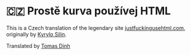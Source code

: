 # 🇨🇿 Prostě kurva používej HTML

This is a Czech translation of the legendary site [justfuckingusehtml.com](https://justfuckingusehtml.com), originally by [Kyrylo Silin](https://x.com/kyrylosilin).

Translated by [Tomas Dinh](https://tomasdinh.cz)
